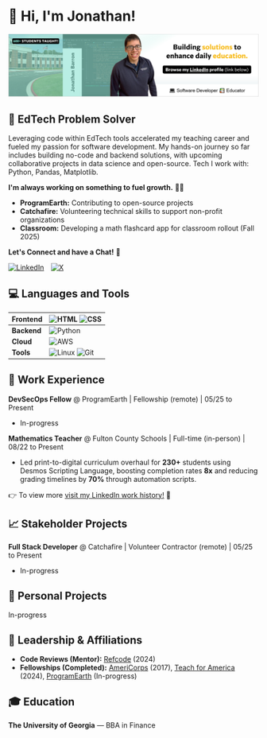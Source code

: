 # 👋 Hi, I'm Jonathan!

![Browse my LinkedIn profile. (link below)](assets/photo_banner_linkedin.PNG)

## 🧠 EdTech Problem Solver

Leveraging code within EdTech tools accelerated my teaching career and fueled my passion for software development. My hands-on journey so far includes building no-code and backend solutions, with upcoming collaborative projects in data science and open-source. Tech I work with: Python, Pandas, Matplotlib.

**I'm always working on something to fuel growth.** 👨‍💻

* **ProgramEarth:** Contributing to open-source projects
* **Catchafire:** Volunteering technical skills to support non-profit organizations
* **Classroom:** Developing a math flashcard app for classroom rollout (Fall 2025)

**Let's Connect and have a Chat!** 💬

<a href="https://www.linkedin.com/in/barronbytes/" title="Updates on LinkedIn"><img style="padding-right:10px;" src="https://img.shields.io/badge/LinkedIn-0077B5?style=for-the-badge" alt="LinkedIn"></a>
<a href="https://x.com/barronbytes" title="Posts on X"><img style="padding-right:10px;" src="https://img.shields.io/badge/X/Twitter-dedede?style=for-the-badge&logo=x&labelColor=black" alt="X"></a>

## 💻 Languages and Tools

| **Frontend** | <img width="30" src="https://cdn.jsdelivr.net/gh/devicons/devicon/icons/html5/html5-plain.svg" title="HTML"> <img width="30" src="https://cdn.jsdelivr.net/gh/devicons/devicon/icons/css3/css3-plain.svg" title="CSS"> |
|----------|----------|
| **Backend**  | <img width="30" src="https://cdn.jsdelivr.net/gh/devicons/devicon/icons/python/python-plain.svg" title="Python"> |
| **Cloud**    | <img width="30" src="https://cdn.jsdelivr.net/gh/devicons/devicon/icons/amazonwebservices/amazonwebservices-original-wordmark.svg" title="AWS"> |
| **Tools**    | <img width="30" src="https://cdn.jsdelivr.net/gh/devicons/devicon/icons/linux/linux-original.svg" title="Linux"> <img width="30" src="https://cdn.jsdelivr.net/gh/devicons/devicon/icons/git/git-original.svg" title="Git"> |

## 💼 Work Experience

**DevSecOps Fellow** @ ProgramEarth | Fellowship (remote) | 05/25 to Present
* In-progress

**Mathematics Teacher** @ Fulton County Schools | Full-time (in-person) | 08/22 to Present
* Led print-to-digital curriculum overhaul for **230+** students using Desmos Scripting Language, boosting completion rates **8x** and reducing grading timelines by **70%** through automation scripts.

👉 To view more [visit my LinkedIn work history!](https://www.linkedin.com/in/barronbytes/) 📝

## 📈 Stakeholder Projects

**Full Stack Developer** @ Catchafire | Volunteer Contractor (remote) | 05/25 to Present
* In-progress

## 🧑 Personal Projects

In-progress

## 🏅 Leadership & Affiliations

* **Code Reviews (Mentor):** [Refcode](https://refcode.org/) (2024)
* **Fellowships (Completed):** [AmeriCorps](https://www.americorps.gov/) (2017), [Teach for America](https://www.teachforamerica.org/) (2024), [ProgramEarth](https://www.programearth.org/) (In-progress)

## 🎓 Education

**The University of Georgia** — BBA in Finance
